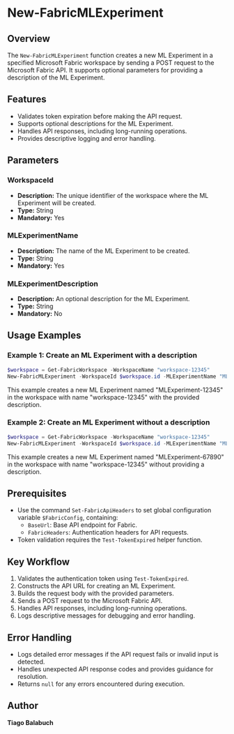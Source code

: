 # New-FabricMLExperiment

## Overview

The `New-FabricMLExperiment` function creates a new ML Experiment in a specified Microsoft Fabric workspace by sending a POST request to the Microsoft Fabric API. It supports optional parameters for providing a description of the ML Experiment.

## Features

- Validates token expiration before making the API request.
- Supports optional descriptions for the ML Experiment.
- Handles API responses, including long-running operations.
- Provides descriptive logging and error handling.

## Parameters

### WorkspaceId

- **Description:** The unique identifier of the workspace where the ML Experiment will be created.
- **Type:** String
- **Mandatory:** Yes

### MLExperimentName

- **Description:** The name of the ML Experiment to be created.
- **Type:** String
- **Mandatory:** Yes

### MLExperimentDescription

- **Description:** An optional description for the ML Experiment.
- **Type:** String
- **Mandatory:** No

## Usage Examples

### Example 1: Create an ML Experiment with a description

```powershell
$workspace = Get-FabricWorkspace -WorkspaceName "workspace-12345"
New-FabricMLExperiment -WorkspaceId $workspace.id -MLExperimentName "MLExperiment-12345" -MLExperimentDescription "Description of the new ML Experiment"
```

This example creates a new ML Experiment named "MLExperiment-12345" in the workspace with name "workspace-12345" with the provided description.

### Example 2: Create an ML Experiment without a description

```powershell
$workspace = Get-FabricWorkspace -WorkspaceName "workspace-12345"
New-FabricMLExperiment -WorkspaceId $workspace.id -MLExperimentName "MLExperiment-67890"
```

This example creates a new ML Experiment named "MLExperiment-67890" in the workspace with name "workspace-12345" without providing a description.

## Prerequisites

- Use the command `Set-FabricApiHeaders` to set global configuration variable `$FabricConfig`, containing:
  - `BaseUrl`: Base API endpoint for Fabric.
  - `FabricHeaders`: Authentication headers for API requests.
- Token validation requires the `Test-TokenExpired` helper function.

## Key Workflow

1. Validates the authentication token using `Test-TokenExpired`.
2. Constructs the API URL for creating an ML Experiment.
3. Builds the request body with the provided parameters.
4. Sends a POST request to the Microsoft Fabric API.
5. Handles API responses, including long-running operations.
6. Logs descriptive messages for debugging and error handling.

## Error Handling

- Logs detailed error messages if the API request fails or invalid input is detected.
- Handles unexpected API response codes and provides guidance for resolution.
- Returns `null` for any errors encountered during execution.

## Author

**Tiago Balabuch**
